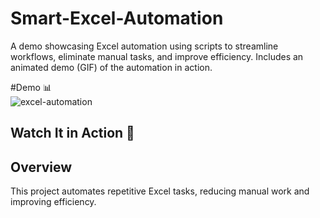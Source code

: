 # Smart-Excel-Automation
A demo showcasing Excel automation using scripts to streamline workflows, eliminate manual tasks, and improve efficiency. Includes an animated demo (GIF) of the automation in action.


#Demo 📊  
![excel-automation](https://github.com/user-attachments/assets/70d932cb-aba4-4e8a-8a3f-c8e6210d46b3)

## Watch It in Action 🎥  

## Overview  
This project automates repetitive Excel tasks, reducing manual work and improving efficiency.  
